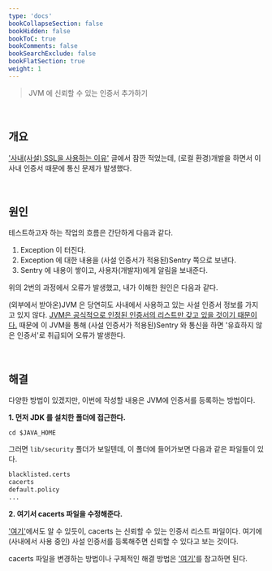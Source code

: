 ```yaml
---
type: 'docs'
bookCollapseSection: false
bookHidden: false
bookToC: true
bookComments: false
bookSearchExclude: false
bookFlatSection: true
weight: 1
---
```


> JVM 에 신뢰할 수 있는 인증서 추가하기

<br>

## 개요

['사내(사설) SSL을 사용하는 이유'](https://github.com/hjjae2/Anything/blob/main/ETC/%5BETC%5D%20사내에서%20사설%20인증서를%20사용하는%20이유.md) 글에서 잠깐 적었는데, (로컬 환경)개발을 하면서 이 사내 인증서 때문에 통신 문제가 발생했다.

<br>

## 원인

테스트하고자 하는 작업의 흐름은 간단하게 다음과 같다.

1. Exception 이 터진다.
2. Exception 에 대한 내용을 (사설 인증서가 적용된)Sentry 쪽으로 보낸다.
3. Sentry 에 내용이 쌓이고, 사용자(개발자)에게 알림을 보내준다.

위의 2번의 과정에서 오류가 발생했고, 내가 이해한 원인은 다음과 같다.

(외부에서 받아온)JVM 은 당연히도 사내에서 사용하고 있는 사설 인증서 정보를 가지고 있지 않다. <u>JVM은 공식적으로 인정된 인증서의 리스트만 갖고 있을 것이기 때문이다.</u> 때문에 이 JVM을 통해 (사설 인증서가 적용된)Sentry 와 통신을 하면 '유효하지 않은 인증서'로 취급되어 오류가 발생한다.

<br>

## 해결

다양한 방법이 있겠지만, 이번에 작성할 내용은 JVM에 인증서를 등록하는 방법이다.

**1. 먼저 JDK 를 설치한 폴더에 접근한다.**

`cd $JAVA_HOME`

그러면 `lib/security` 폴더가 보일텐데, 이 폴더에 들어가보면 다음과 같은 파일들이 있다.

```sh
blacklisted.certs
cacerts
default.policy
...
```

**2. 여기서 cacerts 파일을 수정해준다.**

['여기'](https://docs.microfocus.com/SM/9.50/Hybrid/Content/security/concepts/what_is_a_cacerts_file.htm)에서도 알 수 있듯이, cacerts 는 신뢰할 수 있는 인증서 리스트 파일이다. 여기에 (사내에서 사용 중인) 사설 인증서를 등록해주면 신뢰할 수 있다고 보는 것이다.

cacerts 파일을 변경하는 방법이나 구체적인 해결 방법은 ['여기'](https://www.lesstif.com/system-admin/java-validatorexception-keystore-ssl-tls-import-12451848.html)를 참고하면 된다.
